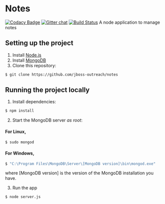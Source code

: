 # Notes


[![Codacy Badge](https://api.codacy.com/project/badge/Grade/2c145dae30a147af9160bbe01ffb907d)](https://www.codacy.com/app/jboss-outreach/notes?utm_source=github.com&amp;utm_medium=referral&amp;utm_content=jboss-outreach/notes&amp;utm_campaign=Badge_Grade)
[![Gitter chat](https://badges.gitter.im/gitterHQ/services.png)](https://gitter.im/jboss-outreach)
[![Build Status](https://travis-ci.org/jboss-outreach/notes.svg?branch=master)](https://travis-ci.org/jboss-outreach/notes)
A node application to manage notes

## Setting up the project

1. Install [Node.js](https://nodejs.org/en)
2. Install [MongoDB](https://www.mongodb.com)
3. Clone this repository:
```bash
$ git clone https://github.com/jboss-outreach/notes
```

## Running the project locally

1. Install dependencies:
```bash
$ npm install
```

2. Start the MongoDB server *as root*:

#### For Linux,
```bash
$ sudo mongod
```

#### For Windows,
```bash
$ "C:\Program Files\MongoDB\Server\[MongoDB version]\bin\mongod.exe"
```
where [MongoDB version] is the version of the MongoDB installation you have.

3. Run the app
```bash
$ node server.js
```

